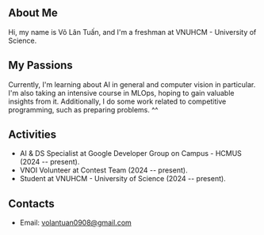 ## About Me
Hi, my name is Võ Lân Tuấn, and I'm a freshman at VNUHCM - University of Science.

## My Passions  

Currently, I'm learning about AI in general and computer vision in particular. I'm also taking an intensive course in MLOps, hoping to gain valuable insights from it. Additionally, I do some work related to competitive programming, such as preparing problems. ^^

## Activities

- AI & DS Specialist at Google Developer Group on Campus - HCMUS (2024 -- present).
- VNOI Volunteer at Contest Team (2024 -- present).
- Student at VNUHCM - University of Science (2024 -- present).

## Contacts

- Email: volantuan0908@gmail.com
